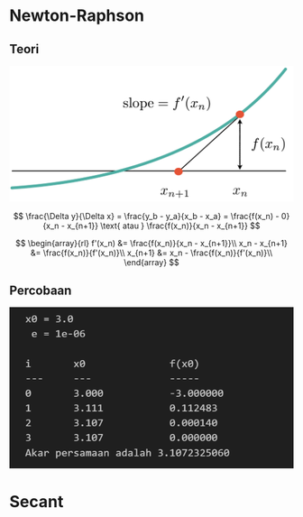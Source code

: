 # Newton-Raphson
## Teori

![](../../assets/akar_non_linier/newton_raphson_ilustrasi.png)

$$
\frac{\Delta y}{\Delta x} = \frac{y_b - y_a}{x_b - x_a} = \frac{f(x_n) - 0}{x_n - x_{n+1}} \text{ atau } \frac{f(x_n)}{x_n - x_{n+1}}
$$

$$
\begin{array}{rl}
f'(x_n) &= \frac{f(x_n)}{x_n - x_{n+1}}\\
x_n - x_{n+1} &= \frac{f(x_n)}{f'(x_n)}\\
x_{n+1} &= x_n - \frac{f(x_n)}{f'(x_n)}\\
\end{array}
$$


## Percobaan

![](../../assets/akar_non_linier/newton_raphson.png)

# Secant
